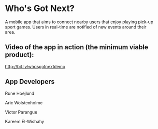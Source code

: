 # Who's Got Next?

A mobile app that aims to connect nearby users that enjoy playing pick-up sport games. Users in real-time are notified of new events around their area.

## Video of the app in action (the minimum viable product):
http://bit.ly/whosgotnextdemo

## App Developers
Rune Hoejlund

Aric Wolstenholme

Victor Parangue

Kareem El-Wishahy

